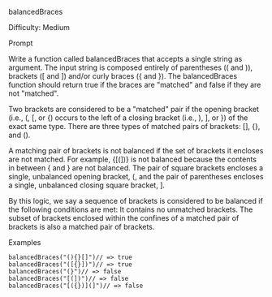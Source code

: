 balancedBraces

Difficulty: Medium

Prompt

Write a function called balancedBraces that accepts a single string as argument. The input string is composed entirely of parentheses (( and )), brackets ([ and ]) and/or curly braces ({ and }). The balancedBraces function should return true if the braces are "matched" and false if they are not "matched".

Two brackets are considered to be a "matched" pair if the opening bracket (i.e., (, [, or {) occurs to the left of a closing bracket (i.e., ), ], or }) of the exact same type. There are three types of matched pairs of brackets: [], {}, and ().

A matching pair of brackets is not balanced if the set of brackets it encloses are not matched. For example, {[(])} is not balanced because the contents in between { and } are not balanced. The pair of square brackets encloses a single, unbalanced opening bracket, (, and the pair of parentheses encloses a single, unbalanced closing square bracket, ].

By this logic, we say a sequence of brackets is considered to be balanced if the following conditions are met:
It contains no unmatched brackets.
The subset of brackets enclosed within the confines of a matched pair of brackets is also a matched pair of brackets.

Examples

```
balancedBraces("(){}[]")// => true
balancedBraces("([{}])")// => true
balancedBraces("(}")// => false
balancedBraces("[(])")// => false
balancedBraces("[({})](]")// => false
```
